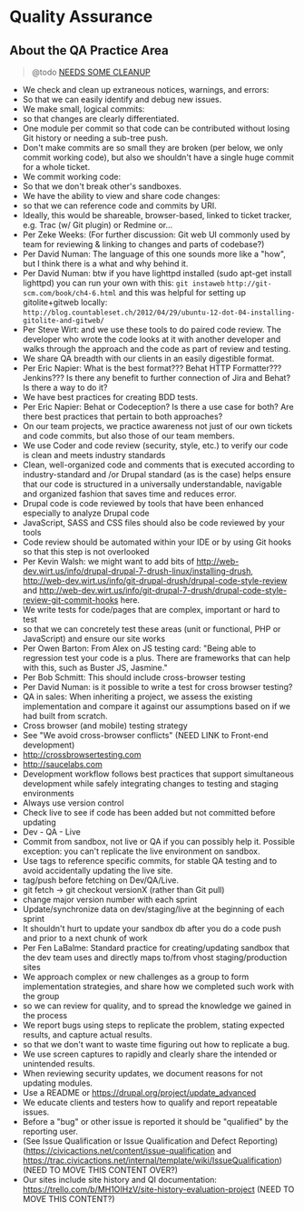 # Quality Assurance

## About the QA Practice Area

> @todo [NEEDS SOME CLEANUP](https://trello.com/c/c9FW3be8)

- We check and clean up extraneous notices, warnings, and errors:
- So that we can easily identify and debug new issues.
- We make small, logical commits:
- so that changes are clearly differentiated.
- One module per commit so that code can be contributed without losing Git history or needing a sub-tree push.
- Don't make commits are so small they are broken (per below, we only commit working code), but also we shouldn't have a single huge commit for a whole ticket.
- We commit working code:
- So that we don't break other's sandboxes.
- We have the ability to view and share code changes:
- so that we can reference code and commits by URI.
- Ideally, this would be shareable, browser-based, linked to ticket tracker, e.g. Trac (w/ Git plugin) or Redmine or...
- Per Zeke Weeks: (For further discussion: Git web UI commonly used by team for reviewing & linking to changes and parts of codebase?)
- Per David Numan: The language of this one sounds more like a "how", but I think there is a what and why behind it.
- Per David Numan: btw if you have lighttpd installed (sudo apt-get install lighttpd) you can run your own with this:
  `git instaweb`
  `http://git-scm.com/book/ch4-6.html` and this was helpful for setting up gitolite+gitweb locally: `http://blog.countableset.ch/2012/04/29/ubuntu-12-dot-04-installing-gitolite-and-gitweb/`
- Per Steve Wirt: and we use these tools to do paired code review. The developer who wrote the code looks at it with another developer and walks through the approach and the code as part of review and testing.
- We share QA breadth with our clients in an easily digestible format.
- Per Eric Napier: What is the best format??? Behat HTTP Formatter??? Jenkins??? Is there any benefit to further connection of Jira and Behat? Is there a way to do it?
- We have best practices for creating BDD tests.
- Per Eric Napier: Behat or Codeception? Is there a use case for both? Are there best practices that pertain to both approaches?
- On our team projects, we practice awareness not just of our own tickets and code commits, but also those of our team members.
- We use Coder and code review (security, style, etc.) to verify our code is clean and meets industry standards
- Clean, well-organized code and comments that is executed according to industry-standard and /or Drupal standard (as is the case) helps ensure that our code is structured in a universally understandable, navigable and organized fashion that saves time and reduces error.
- Drupal code is code reviewed by tools that have been enhanced especially to analyze Drupal code
- JavaScript, SASS and CSS files should also be code reviewed by your tools
- Code review should be automated within your IDE or by using Git hooks so that this step is not overlooked
- Per Kevin Walsh: we might want to add bits of <http://web-dev.wirt.us/info/drupal-drupal-7-drush-linux/installing-drush>, <http://web-dev.wirt.us/info/git-drupal-drush/drupal-code-style-review> and <http://web-dev.wirt.us/info/git-drupal-7-drush/drupal-code-style-review-git-commit-hooks> here.
- We write tests for code/pages that are complex, important or hard to test
- so that we can concretely test these areas (unit or functional, PHP or JavaScript) and ensure our site works
- Per Owen Barton: From Alex on JS testing card: "Being able to regression test your code is a plus. There are frameworks that can help with this, such as Buster JS, Jasmine."
- Per Bob Schmitt: This should include cross-browser testing
- Per David Numan: is it possible to write a test for cross browser testing?
- QA in sales: When inheriting a project, we assess the existing implementation and compare it against our assumptions based on if we had built from scratch.
- Cross browser (and mobile) testing strategy
- See "We avoid cross-browser conflicts" (NEED LINK to Front-end development)
- <http://crossbrowsertesting.com>
- <http://saucelabs.com>
- Development workflow follows best practices that support simultaneous development while safely integrating changes to testing and staging environments
- Always use version control
- Check live to see if code has been added but not committed before updating
- Dev - QA - Live
- Commit from sandbox, not live or QA if you can possibly help it. Possible exception: you can't replicate the live environment on sandbox.
- Use tags to reference specific commits, for stable QA testing and to avoid accidentally updating the live site.
- tag/push before fetching on Dev/QA/Live.
- git fetch -> git checkout versionX (rather than Git pull)
- change major version number with each sprint
- Update/synchronize data on dev/staging/live at the beginning of each sprint
- It shouldn't hurt to update your sandbox db after you do a code push and prior to a next chunk of work
- Per Fen LaBalme: Standard practice for creating/updating sandbox that the dev team uses and directly maps to/from vhost staging/production sites
- We approach complex or new challenges as a group to form implementation strategies, and share how we completed such work with the group
- so we can review for quality, and to spread the knowledge we gained in the process
- We report bugs using steps to replicate the problem, stating expected results, and capture actual results.
- so that we don't want to waste time figuring out how to replicate a bug.
- We use screen captures to rapidly and clearly share the intended or unintended results.
- When reviewing security updates, we document reasons for not updating modules.
- Use a README or <https://drupal.org/project/update_advanced>
- We educate clients and testers how to qualify and report repeatable issues.
- Before a "bug" or other issue is reported it should be "qualified" by the reporting user.
- (See Issue Qualification or Issue Qualification and Defect Reporting) (<https://civicactions.net/content/issue-qualification> and <https://trac.civicactions.net/internal/template/wiki/IssueQualification>) (NEED TO MOVE THIS CONTENT OVER?)
- Our sites include site history and QI documentation: <https://trello.com/b/MH1OIHzV/site-history-evaluation-project> (NEED TO MOVE THIS CONTENT?)
